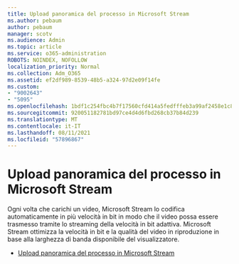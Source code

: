 ```yaml
---
title: Upload panoramica del processo in Microsoft Stream
ms.author: pebaum
author: pebaum
manager: scotv
ms.audience: Admin
ms.topic: article
ms.service: o365-administration
ROBOTS: NOINDEX, NOFOLLOW
localization_priority: Normal
ms.collection: Adm_O365
ms.assetid: ef2df989-8539-48b5-a324-97d2e09f14fe
ms.custom:
- "9002643"
- "5095"
ms.openlocfilehash: 1bdf1c254fbc4b7f17560cfd414a5fedfffeb3a99af2458e1c8f0a889ddd97bb
ms.sourcegitcommit: 920051182781bd97ce4d4d6fbd268cb37b84d239
ms.translationtype: MT
ms.contentlocale: it-IT
ms.lasthandoff: 08/11/2021
ms.locfileid: "57896867"
---
```

# <a name="upload-process-overview-in-microsoft-stream"></a>Upload panoramica del processo in Microsoft Stream

Ogni volta che carichi un video, Microsoft Stream lo codifica automaticamente in più velocità in bit in modo che il video possa essere trasmesso tramite lo streaming della velocità in bit adattiva. Microsoft Stream ottimizza la velocità in bit e la qualità del video in riproduzione in base alla larghezza di banda disponibile del visualizzatore.

- [Upload panoramica del processo in Microsoft Stream](https://docs.microsoft.com/stream/upload-process-overview)
